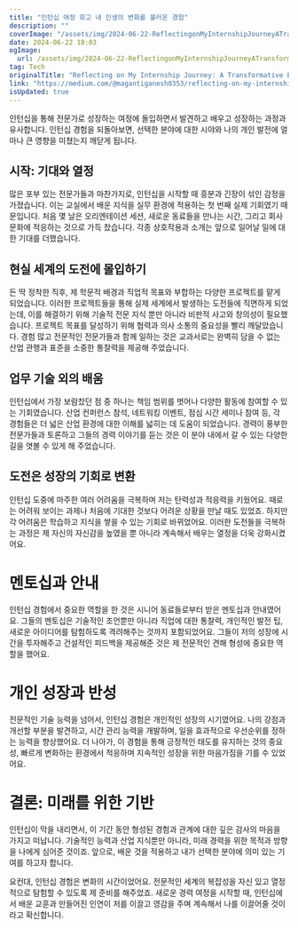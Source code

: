 ```yaml
---
title: "인턴십 여정 회고 내 인생의 변화를 불러온 경험"
description: ""
coverImage: "/assets/img/2024-06-22-ReflectingonMyInternshipJourneyATransformativeExperience_0.png"
date: 2024-06-22 18:03
ogImage:
  url: /assets/img/2024-06-22-ReflectingonMyInternshipJourneyATransformativeExperience_0.png
tag: Tech
originalTitle: "Reflecting on My Internship Journey: A Transformative Experience"
link: "https://medium.com/@magantiganesh0353/reflecting-on-my-internship-journey-a-transformative-experience-ed0968e3bb41"
isUpdated: true
---
```


인턴십을 통해 전문가로 성장하는 여정에 돌입하면서 발견하고 배우고 성장하는 과정과 유사합니다. 인턴십 경험을 되돌아보면, 선택한 분야에 대한 시야와 나의 개인 발전에 얼마나 큰 영향을 미쳤는지 깨닫게 됩니다.

## 시작: 기대와 열정

많은 포부 있는 전문가들과 마찬가지로, 인턴십을 시작할 때 흥분과 긴장이 섞인 감정을 가졌습니다. 이는 교실에서 배운 지식을 실무 환경에 적용하는 첫 번째 실제 기회였기 때문입니다. 처음 몇 날은 오리엔테이션 세션, 새로운 동료들을 만나는 시간, 그리고 회사 문화에 적응하는 것으로 가득 찼습니다. 각종 상호작용과 소개는 앞으로 일어날 일에 대한 기대를 더했습니다.

## 현실 세계의 도전에 몰입하기

<div class="content-ad"></div>

든 딱 정착한 직후, 제 학문적 배경과 직업적 목표와 부합하는 다양한 프로젝트를 맡게 되었습니다. 이러한 프로젝트들을 통해 실제 세계에서 발생하는 도전들에 직면하게 되었는데, 이를 해결하기 위해 기술적 전문 지식 뿐만 아니라 비판적 사고와 창의성이 필요했습니다. 프로젝트 목표를 달성하기 위해 협력과 의사 소통의 중요성을 빨리 깨달았습니다. 경험 많고 전문적인 전문가들과 함께 일하는 것은 교과서로는 완벽히 담을 수 없는 산업 관행과 표준을 소중한 통찰력을 제공해 주었습니다.

## 업무 기술 외의 배움

인턴십에서 가장 보람찼던 점 중 하나는 책임 범위를 벗어나 다양한 활동에 참여할 수 있는 기회였습니다. 산업 컨퍼런스 참석, 네트워킹 이벤트, 점심 시간 세미나 참여 등, 각 경험들은 더 넓은 산업 환경에 대한 이해를 넓히는 데 도움이 되었습니다. 경력이 풍부한 전문가들과 토론하고 그들의 경력 이야기를 듣는 것은 이 분야 내에서 갈 수 있는 다양한 길을 엿볼 수 있게 해 주었습니다.

## 도전은 성장의 기회로 변환

<div class="content-ad"></div>

인턴십 도중에 마주한 여러 어려움을 극복하며 저는 탄력성과 적응력을 키웠어요. 때로는 어려워 보이는 과제나 처음에 기대한 것보다 어려운 상황을 만날 때도 있었죠. 하지만 각 어려움은 학습하고 지식을 쌓을 수 있는 기회로 바뀌었어요. 이러한 도전들을 극복하는 과정은 제 자신의 자신감을 높였을 뿐 아니라 계속해서 배우는 열정을 더욱 강화시켰어요.

# 멘토십과 안내

인턴십 경험에서 중요한 역할을 한 것은 시니어 동료들로부터 받은 멘토십과 안내였어요. 그들의 멘토십은 기술적인 조언뿐만 아니라 직업에 대한 통찰력, 개인적인 발전 팁, 새로운 아이디어를 탐험하도록 격려해주는 것까지 포함되었어요. 그들이 저의 성장에 시간을 투자해주고 건설적인 피드백을 제공해준 것은 제 전문적인 견해 형성에 중요한 역할을 했어요.

# 개인 성장과 반성

<div class="content-ad"></div>

전문적인 기술 능력을 넘어서, 인턴십 경험은 개인적인 성장의 시기였어요. 나의 강점과 개선할 부분을 발견하고, 시간 관리 능력을 개발하며, 일을 효과적으로 우선순위를 정하는 능력을 향상했어요. 더 나아가, 이 경험을 통해 긍정적인 태도를 유지하는 것의 중요성, 빠르게 변화하는 환경에서 적응하며 지속적인 성장을 위한 마음가짐을 기를 수 있었어요.

# 결론: 미래를 위한 기반

인턴십이 막을 내리면서, 이 기간 동안 형성된 경험과 관계에 대한 깊은 감사의 마음을 가지고 떠납니다. 기술적인 능력과 산업 지식뿐만 아니라, 미래 경력을 위한 목적과 방향을 나에게 심어준 것이죠. 앞으로, 배운 것을 적용하고 내가 선택한 분야에 의미 있는 기여를 하고자 합니다.

요컨대, 인턴십 경험은 변화의 시간이었어요. 전문적인 세계의 복잡성을 자신 있고 열정적으로 탐험할 수 있도록 제 준비를 해주었죠. 새로운 경력 여정을 시작할 때, 인턴십에서 배운 교훈과 만들어진 인연이 저를 이끌고 영감을 주며 계속해서 나를 이끌어줄 것이라고 확신합니다.
